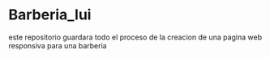 # Barberia_lui
este repositorio guardara todo el proceso de la creacion de una pagina web responsiva para una barberia

